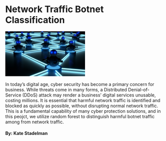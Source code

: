 # Network Traffic Botnet Classification

<img src="https://github.com/kaspii314/network_traffic_botnet_classification/blob/assets/assets/shutterstock_1036755457_botnet_git.jpg" width="50%">

In today’s digital age, cyber security has become a primary concern for business. While threats come in many forms, a Distributed Denial-of-Service (DDoS) attack may render a business’ digital services unusable, costing millions. It is essential that harmful network traffic is identified and blocked as quickly as possible, without disrupting normal network traffic. This is a fundamental capability of many cyber protection solutions, and in this peojct, we utilize random forest to distinguish harmful botnet traffic among from network traffic.

#### By: Kate Stadelman

